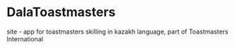DalaToastmasters
================

site - app for toastmasters skilling in kazakh language, part of Toastmasters International
